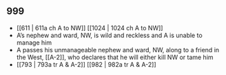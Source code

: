 ## 999
- [[611 | 611a ch A to NW]] [[1024 | 1024 ch A to NW]] 
- A’s nephew and ward, NW, is wild and reckless and A is unable to manage him
- A passes his unmanageable nephew and ward, NW, along to a friend in the West, [[A-2]], who declares that he will either kill NW or tame him
- [[793 | 793a tr A &amp; A-2]] [[982 | 982a tr A &amp; A-2]] 

